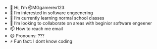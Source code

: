 - 👋 Hi, I’m @MGgamerex123
- 👀 I’m interested in software engeenering
- 🌱 I’m currently learning normal school classes
- 💞️ I’m looking to collaborate on areas with beginior software engeener
- 📫 How to reach me email
- 😄 Pronouns: ???
- ⚡ Fun fact: I dont know coding

<!---
MGgamerex123/MGgamerex123 is a ✨ special ✨ repository because its `README.md` (this file) appears on your GitHub profile.
You can click the Preview link to take a look at your changes.
--->

